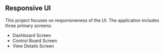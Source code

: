 ## Responsive UI
This project focuses on responsiveness of the UI. The application includes three primary screens:
- Dashboard Screen
- Control Board Screen
- View Details Screen


